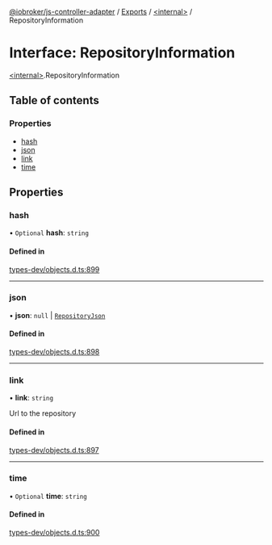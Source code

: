 [@iobroker/js-controller-adapter](../README.md) / [Exports](../modules.md) / [\<internal\>](../modules/internal_.md) / RepositoryInformation

# Interface: RepositoryInformation

[\<internal\>](../modules/internal_.md).RepositoryInformation

## Table of contents

### Properties

- [hash](internal_.RepositoryInformation.md#hash)
- [json](internal_.RepositoryInformation.md#json)
- [link](internal_.RepositoryInformation.md#link)
- [time](internal_.RepositoryInformation.md#time)

## Properties

### hash

• `Optional` **hash**: `string`

#### Defined in

[types-dev/objects.d.ts:899](https://github.com/ioBroker/ioBroker.js-controller/blob/559f7b7a/packages/types-dev/objects.d.ts#L899)

___

### json

• **json**: ``null`` \| [`RepositoryJson`](internal_.RepositoryJson.md)

#### Defined in

[types-dev/objects.d.ts:898](https://github.com/ioBroker/ioBroker.js-controller/blob/559f7b7a/packages/types-dev/objects.d.ts#L898)

___

### link

• **link**: `string`

Url to the repository

#### Defined in

[types-dev/objects.d.ts:897](https://github.com/ioBroker/ioBroker.js-controller/blob/559f7b7a/packages/types-dev/objects.d.ts#L897)

___

### time

• `Optional` **time**: `string`

#### Defined in

[types-dev/objects.d.ts:900](https://github.com/ioBroker/ioBroker.js-controller/blob/559f7b7a/packages/types-dev/objects.d.ts#L900)
